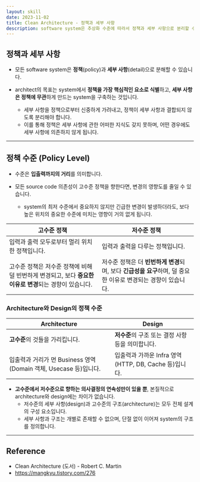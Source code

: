 ```yaml
---
layout: skill
date: 2023-11-02
title: Clean Architecture - 정책과 세부 사항
description: software system은 추상화 수준에 따라서 정책과 세부 사항으로 분리할 수 있습니다.
---
```



## 정책과 세부 사항

- 모든 software system은 **정책**(policy)과 **세부 사항**(detail)으로 분해할 수 있습니다.

- architect의 목표는 system에서 **정책을 가장 핵심적인 요소로 식별**하고, **세부 사항은 정책에 무관**하게 만드는 system을 구축하는 것입니다.
    - 세부 사항을 정책으로부터 신중하게 가려내고, 정책이 세부 사항과 결합되지 않도록 분리해야 합니다.
    - 이를 통해 정책은 세부 사항에 관한 어떠한 지식도 갖지 못하며, 어떤 경우에도 세부 사항에 의존하지 않게 됩니다.


---


## 정책 수준 (Policy Level)

- 수준은 **입출력까지의 거리**를 의미합니다.

- 모든 source code 의존성이 고수준 정책을 향한다면, 변경의 영향도를 줄일 수 있습니다.
    - system의 최저 수준에서 중요하지 않지만 긴급한 변경이 발생하더라도, 보다 높은 위치의 중요한 수준에 미치는 영향이 거의 없게 됩니다.

| 고수준 정책 | 저수준 정책 |
| --- | --- |
| 입력과 출력 모두로부터 멀리 위치한 정책입니다. | 입력과 출력을 다루는 정책입니다. |
| 고수준 정책은 저수준 정책에 비해 덜 빈번하게 변경되고, 보다 **중요한 이유로 변경**되는 경향이 있습니다. | 저수준 정책은 더 **빈번하게 변경**되며, 보다 **긴급성을 요구**하며, 덜 중요한 이유로 변경되는 경향이 있습니다. |


### Architecture와 Design의 정책 수준

| Architecture | Design |
| --- | --- |
| **고수준**의 것들을 가리킵니다. | **저수준**의 구조 또는 결정 사항 등을 의미합니다. |
| 입출력과 거리가 먼 Business 영역(Domain 객체, Usecase 등)입니다. | 입출력과 가까운 Infra 영역(HTTP, DB, Cache 등)입니다. |

- **고수준에서 저수준으로 향하는 의사결정의 연속성만이 있을 뿐**, 본질적으로 architecture와 design에는 차이가 없습니다.
    - 저수준의 세부 사항(design)과 고수준의 구조(architecture)는 모두 전체 설계의 구성 요소입니다.
    - 세부 사항과 구조는 개별로 존재할 수 없으며, 단절 없이 이어져 system의 구조를 정의합니다.


---


## Reference

- Clean Architecture (도서) - Robert C. Martin
- <https://mangkyu.tistory.com/276>
